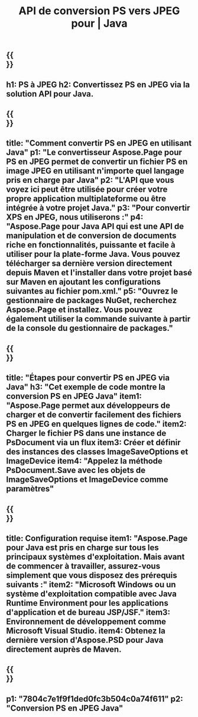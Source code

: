 ﻿---
translation: true
template: /_templates/_conversion-child-java.md
title: API de conversion PS vers JPEG pour | Java
url: /java/conversion/ps-to-jpeg/
description: Exemple de code de conversion Java pour le format PS en fichier JPEG. Utilisez cet exemple de code pour convertir PS en JPEG dans n'importe quelle application Java Web ou de bureau.
informat: PS
outformat: JPEG
otherformats: XPS EPS
---

{{<section banner>}}
---
h1: PS à JPEG
h2: Convertissez PS en JPEG via la solution API pour Java.
---

{{<section overview>}}
---
title: "Comment convertir PS en JPEG en utilisant Java"
p1: "Le convertisseur Aspose.Page pour PS en JPEG permet de convertir un fichier PS en image JPEG en utilisant n'importe quel langage pris en charge par Java"
p2: "L'API que vous voyez ici peut être utilisée pour créer votre propre application multiplateforme ou être intégrée à votre projet Java."
p3: "Pour convertir XPS en JPEG, nous utiliserons :"
p4: "Aspose.Page pour Java API qui est une API de manipulation et de conversion de documents riche en fonctionnalités, puissante et facile à utiliser pour la plate-forme Java. Vous pouvez télécharger sa dernière version directement depuis Maven et l'installer dans votre projet basé sur Maven en ajoutant les configurations suivantes au fichier pom.xml."
p5: "Ouvrez le gestionnaire de packages NuGet, recherchez Aspose.Page et installez. Vous pouvez également utiliser la commande suivante à partir de la console du gestionnaire de packages."
---

{{<section feature1>}}
---
title: "Étapes pour convertir PS en JPEG via Java"
h3: "Cet exemple de code montre la conversion PS en JPEG Java"
item1: "Aspose.Page permet aux développeurs de charger et de convertir facilement des fichiers PS en JPEG en quelques lignes de code."
item2: Charger le fichier PS dans une instance de PsDocument via un flux
item3: Créer et définir des instances des classes ImageSaveOptions et ImageDevice
item4: "Appelez la méthode PsDocument.Save avec les objets de ImageSaveOptions et ImageDevice comme paramètres"
---

{{<section feature2>}}
---
title: Configuration requise
item1: "Aspose.Page pour Java est pris en charge sur tous les principaux systèmes d'exploitation. Mais avant de commencer à travailler, assurez-vous simplement que vous disposez des prérequis suivants :"
item2: "Microsoft Windows ou un système d'exploitation compatible avec Java Runtime Environment pour les applications d'application et de bureau JSP/JSF."
item3: Environnement de développement comme Microsoft Visual Studio.
item4: Obtenez la dernière version d'Aspose.PSD pour Java directement auprès de Maven.
---

{{<section gist>}}
---
p1: "7804c7e1f9f1ded0fc3b504c0a74f611"
p2: "Conversion PS en JPEG Java"
---
